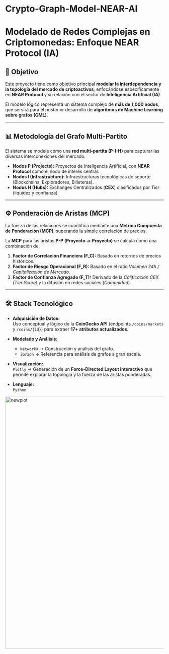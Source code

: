 # Crypto-Graph-Model-NEAR-AI

# Modelado de Redes Complejas en Criptomonedas: Enfoque NEAR Protocol (IA)

## 🎯 Objetivo
Este proyecto tiene como objetivo principal **modelar la interdependencia y la topología del mercado de criptoactivos**, enfocándose específicamente en **NEAR Protocol** y su relación con el sector de **Inteligencia Artificial (IA)**.  

El modelo lógico representa un sistema complejo de **más de 1,000 nodos**, que servirá para el posterior desarrollo de **algoritmos de Machine Learning sobre grafos (GML)**.  

---

## 📊 Metodología del Grafo Multi-Partito
El sistema se modela como una **red multi-partita (P-I-H)** para capturar las diversas interconexiones del mercado:

- **Nodos P (Projects):** Proyectos de Inteligencia Artificial, con **NEAR Protocol** como el nodo de interés central.  
- **Nodos I (Infrastructure):** Infraestructuras tecnológicas de soporte (Blockchains, Exploradores, Billeteras).  
- **Nodos H (Hubs):** Exchanges Centralizados (**CEX**) clasificados por *Tier* (liquidez y confianza).  

---

## ⚙️ Ponderación de Aristas (MCP)
La fuerza de las relaciones se cuantifica mediante una **Métrica Compuesta de Ponderación (MCP)**, superando la simple correlación de precios.  

La **MCP** para las aristas **P-P (Proyecto-a-Proyecto)** se calcula como una combinación de:

1. **Factor de Correlación Financiera (F_C):** Basado en retornos de precios históricos.  
2. **Factor de Riesgo Operacional (F_R):** Basado en el ratio *Volumen 24h / Capitalización de Mercado*.  
3. **Factor de Confianza Agregado (F_T):** Derivado de la *Calificación CEX (Tier Score)* y la difusión en redes sociales (*Comunidad*).  

---

## 🛠️ Stack Tecnológico
- **Adquisición de Datos:**  
  Uso conceptual y lógico de la **CoinGecko API** (endpoints `/coins/markets` y `/coins/{id}`) para extraer **17+ atributos actualizados**.  

- **Modelado y Análisis:**  
  - `NetworkX` → Construcción y análisis del grafo.  
  - `iGraph` → Referencia para análisis de grafos a gran escala.  

- **Visualización:**  
  `Plotly` → Generación de un **Force-Directed Layout interactivo** que permite explorar la topología y la fuerza de las aristas ponderadas.  

- **Lenguaje:**  
  `Python`.
<img width="1054" height="800" alt="newplot" src="https://github.com/user-attachments/assets/555eca4b-6795-4478-9a45-e45c0f99c2d4" />

   

